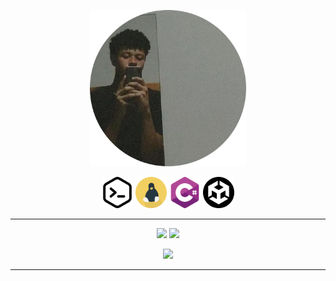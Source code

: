 
<p align="center">
<img src="/banner.png" width="250" height="250">
</p>


<p align="center">
  <img src="/code.png" width="50" height="50">
  <img src="/linux_2.png" width="50" height="50" >
  <img src="/c-sharp.png" width="50" height="50">
  <img src="/unity.png" width="50" height="50">
</p>


*****

<p align ="center">
  <img src="https://github-readme-stats.vercel.app/api?username=WesleyTavaresDev&count_private=true&show_icons=true&hide=issues&theme=ayu-mirage"/>
   <img src="https://github-readme-stats.vercel.app/api/top-langs/?username=WesleyTavaresDev&count_private=true&theme=ayu-mirage&layout=compact"  width="361"/>
</p>

<p align="center">
  <img src="https://streak-stats.demolab.com?user=WesleyTavaresDev&theme=ayu-mirage&border_radius=4&date_format=j%20M%5B%20Y%5D"/>
<p>
  
  ________________________________________
